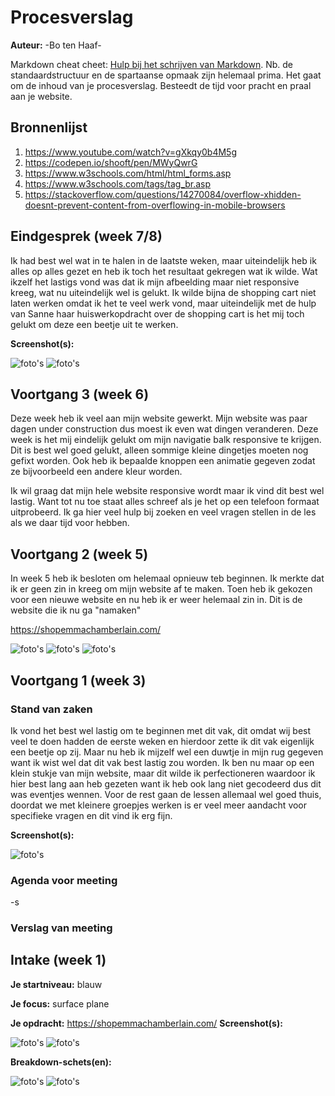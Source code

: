 # Procesverslag
**Auteur:** -Bo ten Haaf-

Markdown cheat cheet: [Hulp bij het schrijven van Markdown](https://github.com/adam-p/markdown-here/wiki/Markdown-Cheatsheet). Nb. de standaardstructuur en de spartaanse opmaak zijn helemaal prima. Het gaat om de inhoud van je procesverslag. Besteedt de tijd voor pracht en praal aan je website.



## Bronnenlijst
1. https://www.youtube.com/watch?v=gXkqy0b4M5g
2. https://codepen.io/shooft/pen/MWyQwrG
3. https://www.w3schools.com/html/html_forms.asp
4. https://www.w3schools.com/tags/tag_br.asp
5. https://stackoverflow.com/questions/14270084/overflow-xhidden-doesnt-prevent-content-from-overflowing-in-mobile-browsers



## Eindgesprek (week 7/8)

Ik had best wel wat in te halen in de laatste weken, maar uiteindelijk heb ik alles op alles gezet en heb ik toch het resultaat gekregen wat ik wilde. 
Wat ikzelf het lastigs vond was dat ik mijn afbeelding maar niet responsive kreeg, wat nu uiteindelijk wel is gelukt.
Ik wilde bijna de shopping cart niet laten werken omdat ik het te veel werk vond, maar uiteindelijk met de hulp van Sanne haar huiswerkopdracht over de shopping cart is het mij toch gelukt om deze een beetje uit te werken.

**Screenshot(s):**

![foto's](images/screenshot1.jpg)
![foto's](images/screenshot2.jpg)



## Voortgang 3 (week 6)

Deze week heb ik veel aan mijn website gewerkt. 
Mijn website was paar dagen under construction dus moest ik even wat dingen veranderen.
Deze week is het mij eindelijk gelukt om mijn navigatie balk responsive te krijgen. Dit is best wel goed gelukt, alleen sommige kleine dingetjes moeten nog gefixt worden.
Ook heb ik bepaalde knoppen een animatie gegeven zodat ze bijvoorbeeld een andere kleur worden.

Ik wil graag dat mijn hele website responsive wordt maar ik vind dit best wel lastig. Want tot nu toe staat alles schreef als je het op een telefoon formaat uitprobeerd. Ik ga hier veel hulp bij zoeken en veel vragen stellen in de les als we daar tijd voor hebben. 



## Voortgang 2 (week 5)
In week 5 heb ik besloten om helemaal opnieuw teb beginnen. Ik merkte dat ik er geen zin in kreeg om mijn website af te maken. Toen heb ik gekozen voor een nieuwe website en nu heb ik er weer helemaal zin in.
Dit is de website die ik nu ga "namaken"

https://shopemmachamberlain.com/

![foto's](images/footer.jpg)
![foto's](images/home.jpg)
![foto's](images/form.jpg)

## Voortgang 1 (week 3)

### Stand van zaken

Ik vond het best wel lastig om te beginnen met dit vak, dit omdat wij best veel te doen hadden de eerste weken en hierdoor zette ik dit vak eigenlijk een beetje op zij. Maar nu heb ik mijzelf wel een duwtje in mijn rug gegeven want ik wist wel dat dit vak best lastig zou worden. Ik ben nu maar op een klein stukje van mijn website, maar dit wilde ik perfectioneren waardoor ik hier best lang aan heb gezeten want ik heb ook lang niet gecodeerd dus dit was eventjes wennen. 
Voor de rest gaan de lessen allemaal wel goed thuis, doordat we met kleinere groepjes werken is er veel meer aandacht voor specifieke vragen en dit vind ik erg fijn.

**Screenshot(s):**

![foto's](images/eerste.jpg)

### Agenda voor meeting
-s

### Verslag van meeting





## Intake (week 1)

**Je startniveau:** blauw

**Je focus:** surface plane

**Je opdracht:** https://shopemmachamberlain.com/
**Screenshot(s):**

![foto's](images/caron.jpg)
![foto's](images/menu.jpg)

**Breakdown-schets(en):**

![foto's](images/headrfooter.png)
![foto's](images/breakdown.jpg)